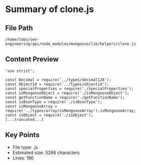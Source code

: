 # Summary of clone.js
  
## File Path
`/home/tabs/seo-engineering/api/node_modules/mongoose/lib/helpers/clone.js`

## Content Preview
```
'use strict';

const Decimal = require('../types/decimal128');
const ObjectId = require('../types/objectid');
const specialProperties = require('./specialProperties');
const isMongooseObject = require('./isMongooseObject');
const getFunctionName = require('./getFunctionName');
const isBsonType = require('./isBsonType');
const isMongooseArray = require('../types/array/isMongooseArray').isMongooseArray;
const isObject = require('./isObject');
[...truncated...]
```

## Key Points
- File type: .js
- Estimated size: 5266 characters
- Lines: 196
